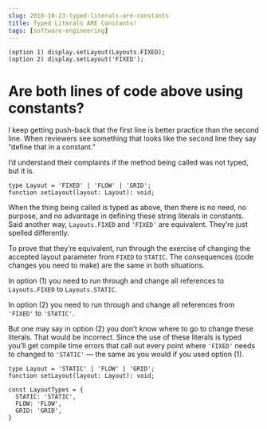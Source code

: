 ```yaml
---
slug: 2018-10-23-typed-literals-are-constants
title: Typed Literals ARE Constants!
tags: [software-engineering]
---
```


```
(option 1) display.setLayout(Layouts.FIXED);
(option 2) display.setLayout('FIXED');
```

# **Are both lines of code above using constants?**

I keep getting push-back that the first line is better practice than the second line. When reviewers see something that looks like the second line they say “define that in a constant.”

I’d understand their complaints if the method being called was not typed, but it is.

    type Layout = 'FIXED' | 'FLOW' | 'GRID';
    function setLayout(layout: Layout): void;

When the thing being called is typed as above, then there is no need, no purpose, and no advantage in defining these string literals in constants. Said another way, `Layouts.FIXED` and `'FIXED'` are equivalent. They’re just spelled differently.

To prove that they’re equivalent, run through the exercise of changing the accepted layout parameter from `FIXED` to `STATIC`. The consequences (code changes you need to make) are the same in both situations.

In option (1) you need to run through and change all references to `Layouts.FIXED` to `Layouts.STATIC`.

In option (2) you need to run through and change all references from `'FIXED'` to `'STATIC'`.

But one may say in option (2) you don’t know where to go to change these literals. That would be incorrect. Since the use of these literals is typed you’ll get compile time errors that call out every point where `'FIXED'` needs to changed to `'STATIC'` — the same as you would if you used option (1).

```
type Layout = 'STATIC' | 'FLOW' | 'GRID';
function setLayout(layout: Layout): void;
```

```
const LayoutTypes = {
  STATIC: 'STATIC',
  FLOW: 'FLOW',
  GRID: 'GRID',
}
```
